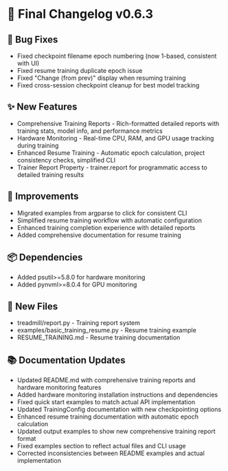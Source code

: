 # 🎉 Final Changelog v0.6.3

## 🐛 Bug Fixes
- Fixed checkpoint filename epoch numbering (now 1-based, consistent with UI)
- Fixed resume training duplicate epoch issue
- Fixed "Change (from prev)" display when resuming training
- Fixed cross-session checkpoint cleanup for best model tracking

## ✨ New Features
- Comprehensive Training Reports - Rich-formatted detailed reports with training stats, model info, and performance metrics
- Hardware Monitoring - Real-time CPU, RAM, and GPU usage tracking during training
- Enhanced Resume Training - Automatic epoch calculation, project consistency checks, simplified CLI
- Trainer Report Property - trainer.report for programmatic access to detailed training results

## 🔄 Improvements
- Migrated examples from argparse to click for consistent CLI
- Simplified resume training workflow with automatic configuration
- Enhanced training completion experience with detailed reports
- Added comprehensive documentation for resume training

## 📦 Dependencies
- Added psutil>=5.8.0 for hardware monitoring
- Added pynvml>=8.0.4 for GPU monitoring

## 📄 New Files
- treadmill/report.py - Training report system
- examples/basic_training_resume.py - Resume training example
- RESUME_TRAINING.md - Resume training documentation

## 📚 Documentation Updates
- Updated README.md with comprehensive training reports and hardware monitoring features
- Added hardware monitoring installation instructions and dependencies
- Fixed quick start examples to match actual API implementation
- Updated TrainingConfig documentation with new checkpointing options
- Enhanced resume training documentation with automatic epoch calculation
- Updated output examples to show new comprehensive training report format
- Fixed examples section to reflect actual files and CLI usage
- Corrected inconsistencies between README examples and actual implementation 